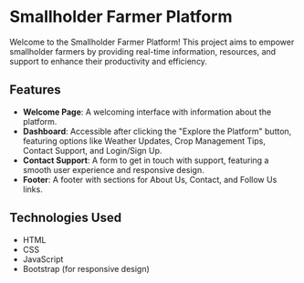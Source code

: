# Smallholder Farmer Platform

Welcome to the Smallholder Farmer Platform! This project aims to empower smallholder farmers by providing real-time information, resources, and support to enhance their productivity and efficiency.

## Features

- **Welcome Page**: A welcoming interface with information about the platform.
- **Dashboard**: Accessible after clicking the "Explore the Platform" button, featuring options like Weather Updates, Crop Management Tips, Contact Support, and Login/Sign Up.
- **Contact Support**: A form to get in touch with support, featuring a smooth user experience and responsive design.
- **Footer**: A footer with sections for About Us, Contact, and Follow Us links.

## Technologies Used

- HTML
- CSS
- JavaScript
- Bootstrap (for responsive design)



